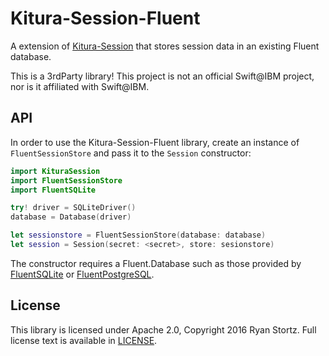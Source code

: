 # Kitura-Session-Fluent
A extension of [Kitura-Session](https://github.com/IBM-Swift/Kitura-Session) that stores session data in an existing Fluent database.

This is a 3rdParty library! This project is not an official Swift@IBM project, nor is it affiliated with Swift@IBM.
## API
In order to use the Kitura-Session-Fluent library, create an instance of `FluentSessionStore` and pass it to the `Session` constructor:

```swift
import KituraSession
import FluentSessionStore
import FluentSQLite

try! driver = SQLiteDriver()
database = Database(driver)

let sessionstore = FluentSessionStore(database: database)
let session = Session(secret: <secret>, store: sesionstore)
```

The constructor requires a Fluent.Database such as those provided by [FluentSQLite](https://github.com/vapor/sqlite-driver) or [FluentPostgreSQL](https://github.com/vapor/postgresql-driver).

## License
This library is licensed under Apache 2.0, Copyright 2016 Ryan Stortz. Full license text is available in [LICENSE](LICENSE.txt).
